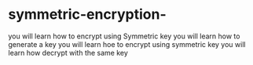 # symmetric-encryption-
you will learn how to encrypt using Symmetric key
you will learn how to generate a key
you will learn hoe to encrypt using symmetric key
you will learn how decrypt with the same key 

